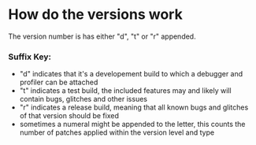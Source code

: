 # How do the versions work
The version number is has either "d", "t" or "r" appended.
### Suffix Key:
- "d" indicates that it's a developement build to which a debugger and profiler can be attached
- "t" indicates a test build, the included features may and likely will contain bugs, glitches and other issues
- "r" indicates a release build, meaning that all known bugs and glitches of that version should be fixed
- sometimes a numeral might be appended to the letter, this counts the number of patches applied within the version level and type